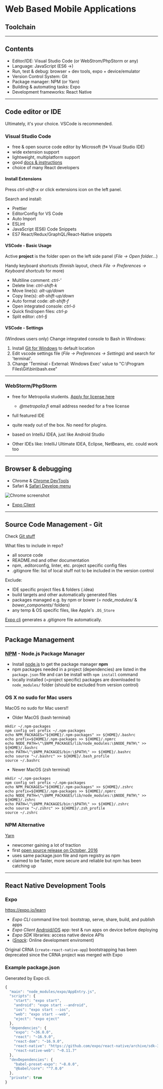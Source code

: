 # Web Based Mobile Applications

## Toolchain

---

## Contents

- Editor/IDE: Visual Studio Code (or WebStrom/PhpStorm or any)
- Language: JavaScript (ES6 ->)
- Run, test & debug: browser + dev tools, expo + device/emulator
- Version Control System: Git
- Package manager: NPM (or Yarn)
- Building & automating tasks: Expo
- Development frameworks: React Native

---

## Code editor or IDE

Ultimately, it's your choice. VSCode is recommended.

### Visual Studio Code

- free & open source code editor by Microsoft (**!=** Visual Studio IDE)
- wide extension support
- lightweight, multiplatform support
- good [docs & instructions](https://code.visualstudio.com/docs/editor/codebasics)
- choice of many React developers

#### Install Extensions

Press _ctrl-shift-x_ or click extensions icon on the left panel.

Search and install:

- Prettier
- EditorConfig for VS Code
- Auto Import
- ESLint
- JavaScript (ES6) Code Snippets
- ES7 React/Redux/GraphQL/React-Native snippets

#### VSCode - Basic Usage

Active **project** is the folder open on the left side panel (_File -> Open folder..._)

Handy keyboard shortcuts (finnish layout, check _File -> Preferences -> Keyboard shortcuts_ for more)

- Multiline comment: _ctrl-'_
- Delete line: _ctrl-shift-k_
- Move line(s): _alt-up/down_
- Copy line(s): _alt-shift-up/down_
- Auto format code: _alt-shift-f_
- Open integrated console: _ctrl-ö_
- Quick find/open files: _ctrl-p_
- Split editor: _ctrl-§_

#### VSCode - Settings

(Windows users only) Change integrated console to Bash in Windows:

1. Install [Git for Windows](https://git-scm.com/downloads) to default location
2. Edit vscode settings file (_File -> Preferences -> Settings_) and search for 'terminal'.
3. Change 'Terminal › External: Windows Exec' value to "C:\\Program Files\\Git\\bin\\bash.exe"

---

### WebStorm/PhpStorm

- free for Metropolia students. [Apply for license here](https://www.jetbrains.com/student/)
  - _@metropolia.fi_ email address needed for a free license
- full featured IDE
- quite ready out of the box. No need for plugins.
- based on IntelliJ IDEA, just like Android Studio

- Other IDEs like: IntelliJ Ultimate IDEA, Eclipse, NetBeans, etc. could work too

---

## Browser & debugging

- Chrome & [Chrome DevTools](https://developers.google.com/web/tools/chrome-devtools/)
- Safari & [Safari Develop menu](https://support.apple.com/guide/safari/use-the-developer-tools-in-the-develop-menu-sfri20948/mac)

![Chrome screenshot](images/chrome-devtools.png)

- [Expo Client](#expo)

---

## Source Code Management - Git

Check [Git stuff](https://github.com/mattpe/git-intro/blob/master/git-basics.md)

What files to include in repo?

- all source code
- README.md and other documentation
- npm, .editorconfig, linter, etc. project specific config files
- .gitignore file: list of local stuff not to be included in the version control

Exclude:

- IDE specific project files & folders (.idea)
- build targets and other automatically generated files
- packages managed e.g. by npm or bower (= _node_modules/_ & _bower_components/_ folders)
- any temp & OS specific files, like Apple's `.DS_Store`

[Expo cli](#expo) generates a .gitignore file automatically.

---

## Package Management

### [NPM](https://www.npmjs.com/) - Node.js Package Manager

- Install [node.js](https://nodejs.org/en/) to get the package manager **npm**
- npm packages needed in a project (dependencies) are listed in the `package.json` file and can be install with `npm install` command
- locally installed (=project specific) packages are downloaded to `node_modules/` folder (should be excluded from version control)

### OS X no sudo for Mac users

MacOS no sudo for Mac users!!
* Older MacOS (bash terminal)
```
mkdir ~/.npm-packages
npm config set prefix ~/.npm-packages
echo NPM_PACKAGES="${HOME}/.npm-packages" >> ${HOME}/.bashrc
echo prefix=${HOME}/.npm-packages >> ${HOME}/.npmrc
echo NODE_PATH=\"\$NPM_PACKAGES/lib/node_modules:\$NODE_PATH\" >> ${HOME}/.bashrc
echo PATH=\"\$NPM_PACKAGES/bin:\$PATH\" >> ${HOME}/.bashrc
echo source "~/.bashrc" >> ${HOME}/.bash_profile
source ~/.bashrc
```
* Newer MacOS (zsh terminal)
```
mkdir ~/.npm-packages
npm config set prefix ~/.npm-packages
echo NPM_PACKAGES="${HOME}/.npm-packages" >> ${HOME}/.zshrc
echo prefix=${HOME}/.npm-packages >> ${HOME}/.npmrc
echo NODE_PATH=\"\$NPM_PACKAGES/lib/node_modules:\$NODE_PATH\" >> ${HOME}/.zshrc
echo PATH=\"\$NPM_PACKAGES/bin:\$PATH\" >> ${HOME}/.zshrc
echo source "~/.zshrc" >> ${HOME}/.zsh_profile
source ~/.zshrc
```

### NPM Alternative

[Yarn](https://yarnpkg.com/)

- newcomer gaining a lot of traction
- first [open source release on October, 2016](https://code.facebook.com/posts/1840075619545360)
- uses same package.json file and npm registry as npm
- claimed to be faster, more secure and reliable but npm has been catching up

---

## React Native Development Tools

### Expo

<https://expo.io/learn>

- _Expo CLI_ command line tool: bootstrap, serve, share, build, and publish apps
- _Expo Client_ [Android/iOS](https://expo.io/tools#client) app: test & run apps on device before deploying
- _Expo SDK_ libraries: access native device APIs
- (_[Snack](https://snack.expo.io/)_: Online development enviroment)

Original CRNA (`create-react-native-app`) bootstrapping has been deprecated since the CRNA project was merged with Expo

### Example package.json

Generated by Expo cli.

```javascript
{
  "main": "node_modules/expo/AppEntry.js",
  "scripts": {
    "start": "expo start",
    "android": "expo start --android",
    "ios": "expo start --ios",
    "web": "expo start --web",
    "eject": "expo eject"
  },
  "dependencies": {
    "expo": "~36.0.0",
    "react": "~16.9.0",
    "react-dom": "~16.9.0",
    "react-native": "https://github.com/expo/react-native/archive/sdk-36.0.0.tar.gz",
    "react-native-web": "~0.11.7"
  },
  "devDependencies": {
    "babel-preset-expo": "~8.0.0",
    "@babel/core": "^7.0.0"
  },
  "private": true
}

```
